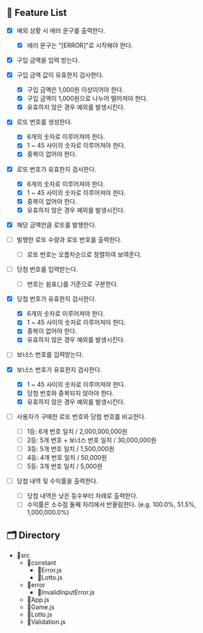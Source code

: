 ## 📝 Feature List

- [x] 예외 상황 시 에러 문구를 출력한다.

  - [x] 에러 문구는 "[ERROR]"로 시작해야 한다.

- [x] 구입 금액을 입력 받는다.

- [x] 구입 금액 값이 유효한지 검사한다.

  - [x] 구입 금액은 1,000원 이상이어야 한다.
  - [x] 구입 금액이 1,000원으로 나누어 떨어져야 한다.
  - [x] 유효하지 않은 경우 예외를 발생시킨다.

- [x] 로또 번호를 생성한다.

  - [x] 6개의 숫자로 이루어져야 한다.
  - [x] 1 ~ 45 사이의 숫자로 이루어져야 한다.
  - [x] 중복이 없어야 한다.

- [x] 로또 번호가 유효한지 검사한다.

  - [x] 6개의 숫자로 이루어져야 한다.
  - [x] 1 ~ 45 사이의 숫자로 이루어져야 한다.
  - [x] 중복이 없어야 한다.
  - [x] 유효하지 않은 경우 예외를 발생시킨다.

- [x] 해당 금액만큼 로또를 발행한다.

- [ ] 발행한 로또 수량과 로또 번호를 출력한다.

  - [ ] 로또 번호는 오름차순으로 정렬하여 보여준다.

- [ ] 당첨 번호를 입력받는다.

  - [ ] 번호는 쉼표(,)를 기준으로 구분한다.

- [x] 당첨 번호가 유효한지 검사한다.

  - [x] 6개의 숫자로 이루어져야 한다.
  - [x] 1 ~ 45 사이의 숫자로 이루어져야 한다.
  - [x] 중복이 없어야 한다.
  - [x] 유효하지 않은 경우 예외를 발생시킨다.

- [ ] 보너스 번호를 입력받는다.

- [x] 보너스 번호가 유효한지 검사한다.

  - [x] 1 ~ 45 사이의 숫자로 이루어져야 한다.
  - [x] 당첨 번호와 중복되지 않아야 한다.
  - [x] 유효하지 않은 경우 예외를 발생시킨다.

- [ ] 사용자가 구매한 로또 번호와 당첨 번호를 비교한다.

  - [ ] 1등: 6개 번호 일치 / 2,000,000,000원
  - [ ] 2등: 5개 번호 + 보너스 번호 일치 / 30,000,000원
  - [ ] 3등: 5개 번호 일치 / 1,500,000원
  - [ ] 4등: 4개 번호 일치 / 50,000원
  - [ ] 5등: 3개 번호 일치 / 5,000원

- [ ] 당첨 내역 및 수익률을 출력한다.

  - [ ] 당첨 내역은 낮은 등수부터 차례로 출력한다.
  - [ ] 수익률은 소수점 둘째 자리에서 반올림한다. (e.g. 100.0%, 51.5%, 1,000,000.0%)

## 🗂 Directory

- 📁src
  - 📁constant
    - 📜Error.js
    - 📜Lotto.js
  - 📁error
    - 📜InvalidInputError.js
  - 📜App.js
  - 📜Game.js
  - 📜Lotto.js
  - 📜Validation.js
